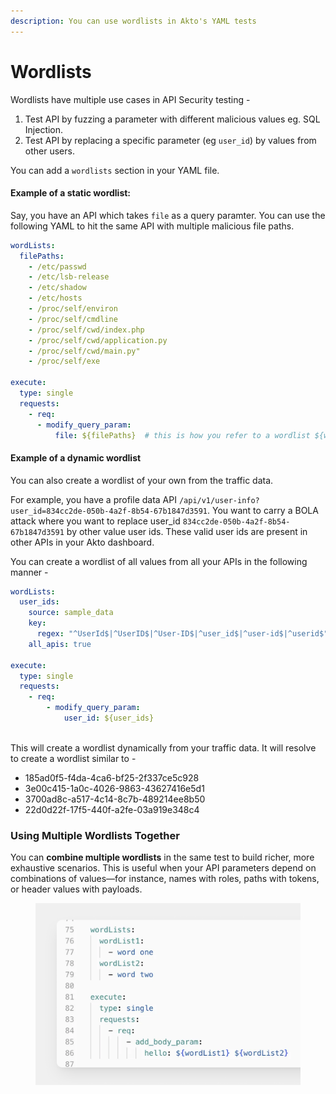 ```yaml
---
description: You can use wordlists in Akto's YAML tests
---
```


# Wordlists

Wordlists have multiple use cases in API Security testing -&#x20;

1. Test API by fuzzing a parameter with different malicious values eg. SQL Injection.
2. Test API by replacing a specific parameter (eg `user_id`) by values from other users.&#x20;

You can add a `wordlists` section in your YAML file.&#x20;

#### Example of a static wordlist:

Say, you have an API which takes `file` as a query paramter. You can use the following YAML to hit the same API with multiple malicious file paths.

```yaml
wordLists:
  filePaths: 
    - /etc/passwd
    - /etc/lsb-release
    - /etc/shadow
    - /etc/hosts
    - /proc/self/environ
    - /proc/self/cmdline
    - /proc/self/cwd/index.php
    - /proc/self/cwd/application.py
    - /proc/self/cwd/main.py"
    - /proc/self/exe

execute:
  type: single
  requests:
    - req:
      - modify_query_param:
          file: ${filePaths}  # this is how you refer to a wordlist ${wordlist_name}

```

#### Example of a dynamic wordlist

You can also create a wordlist of your own from the traffic data.&#x20;

For example, you have a profile data API `/api/v1/user-info?user_id=834cc2de-050b-4a2f-8b54-67b1847d3591`. You want to carry a BOLA attack where you want to replace user\_id `834cc2de-050b-4a2f-8b54-67b1847d3591` by other value user ids. These valid user ids are present in other APIs in your Akto dashboard.&#x20;

You can create a wordlist of all values from all your APIs in the following manner -&#x20;

```yaml
wordLists:
  user_ids:
    source: sample_data
    key: 
      regex: "^UserId$|^UserID$|^User-ID$|^user_id$|^user-id$|^userid$"
    all_apis: true
    
execute:
  type: single
  requests:
    - req:
        - modify_query_param:
            user_id: ${user_ids}
    

```

This will create a wordlist dynamically from your traffic data. It will resolve to create a wordlist similar to -&#x20;

* 185ad0f5-f4da-4ca6-bf25-2f337ce5c928&#x20;
* 3e00c415-1a0c-4026-9863-43627416e5d1&#x20;
* 3700ad8c-a517-4c14-8c7b-489214ee8b50&#x20;
* 22d0d22f-17f5-440f-a2fe-03a919e348c4

### Using Multiple Wordlists Together

You can **combine multiple wordlists** in the same test to build richer, more exhaustive scenarios. This is useful when your API parameters depend on combinations of values—for instance, names with roles, paths with tokens, or header values with payloads.

<figure><img src="../../../.gitbook/assets/image (1) (1) (1) (1) (1).png" alt=""><figcaption></figcaption></figure>
